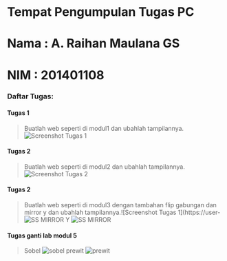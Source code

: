 # Tempat Pengumpulan Tugas PC
# Nama : A. Raihan Maulana GS
# NIM  : 201401108

### Daftar Tugas:

#### Tugas 1 
> Buatlah web seperti di modul1 dan ubahlah tampilannya.
![Screenshot Tugas 1](https://user-images.githubusercontent.com/99314844/196183404-f68dcf60-45b8-403f-9b2e-cfe1f12460bb.jpg)

#### Tugas 2
> Buatlah web seperti di modul2 dan ubahlah tampilannya.
![Screenshot  Tugas 2](https://user-images.githubusercontent.com/99314844/196183560-b4aa3a43-02de-4850-8ab7-6eaa53a2c5c3.jpg)

#### Tugas 2
> Buatlah web seperti di modul3 dengan tambahan flip gabungan dan mirror y dan ubahlah tampilannya.![Screenshot Tugas 1](https://user-
![SS MIRROR Y](https://user-images.githubusercontent.com/99314844/196183676-6fa8bbd9-569c-4bb1-bf62-e2a51171ed6d.jpg)
![SS MIRROR](https://user-images.githubusercontent.com/99314844/196183686-831f9e36-6648-4b64-ac6e-c7cf2b18b86d.jpg)

#### Tugas ganti lab modul 5
> Sobel
![sobel](https://user-images.githubusercontent.com/99314844/205583096-7c673a66-ed43-4058-acfe-911f748cce8d.jpg)
> prewit
![prewit](https://user-images.githubusercontent.com/99314844/205583392-b19f191f-5455-452c-bea9-edc312b18a67.jpg)
